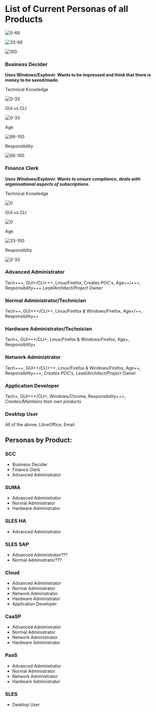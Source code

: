 # List of Current Personas of all Products

![0-66](/uploads/f235bf9d68ce308b53fb2be740397911/0-66.png)



![33-66](/uploads/bd4352ca8821c99a974d0fea5f801ea4/33-66.png)



![100](/uploads/81bb6489680429fefd24d049a01e6cde/100.png)

### Business Decider
**Uses Windows/Explorer. Wants to be impressed and think that there is money to be saved/made.**

Technical Knowledge

![0-33](/uploads/58f62592475daf6dc67af722ffbb3ce2/0-33.png)

GUI vs CLI

![0-33](/uploads/58f62592475daf6dc67af722ffbb3ce2/0-33.png)

Age

![66-100](/uploads/59ea0ebb99aedb32dbba00c216a0bcc5/66-100.png)

Responsibility

![66-100](/uploads/59ea0ebb99aedb32dbba00c216a0bcc5/66-100.png)


### Finance Clerk
***Uses Windows/Explorer. Wants to ensure compliance, deals with organisational aspects of subscriptions.***

Technical Knowledge

![0](/uploads/329948c3cf97485979ffcd8af218d30a/0.png)

GUI vs CLI

![0](/uploads/329948c3cf97485979ffcd8af218d30a/0.png)

Age

![33-100](/uploads/bd961846313c3e3fe82e7c25962e7197/33-100.png)

Responsiblity

![0-33](/uploads/58f62592475daf6dc67af722ffbb3ce2/0-33.png)


### Advanced Administrator
Tech+++, GUI+/CLI+++, Linux/Firefox, Creates POC's, Age++/+++, Responsibility+++ *Lead/Architect/Project Owner*

### Normal Administrator/Technician
Tech++, GUI+++/CLI++, Linux/Firefox & Windows/Firefox, Age+/++, Responsibility++

### Hardware Administrator/Technician
Tech+, GUI+++/CLI+, Linux/Firefox & Windows/Firefox, Age+, Responsibility+

### Network Administrator
Tech+++, GUI++/CLI+++, Linux/Firefox & Windows/Firefox, Age++, Responsibility+++, *Creates POC's, Lead/Architect/Project Owner*

### Application Developer
Tech+, GUI+++/CLI+, Windows/Chrome, Responsibility+++, *Creates/Maintains their own products*

### Desktop User
All of the above, LibreOffice, Email

## Personas by Product:

### SCC
- Business Decider
- Finance Clerk
- Advanced Administrator

### SUMA
- Advanced Administrator
- Normal Administrator
- Hardware Administrator

### SLES HA
- Advanced Administrator

### SLES SAP
- Advanced Administrator???
- Normal Administrator???

### Cloud
- Advanced Administrator
- Normal Administrator
- Network Administrator
- Hardware Administrator
- Application Developer

### CaaSP
- Advanced Administrator
- Normal Administrator
- Network Administrator
- Hardware Administrator

### PaaS
- Advanced Administrator
- Normal Administrator
- Network Administrator
- Hardware Administrator

### SLES
- Desktop User


